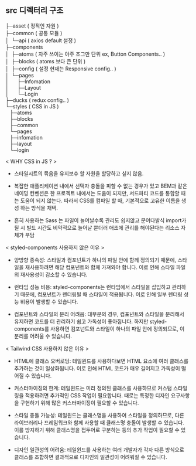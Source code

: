 ## src 디렉터리 구조

├─asset ( 정적인 자원 )<br/>
├─common ( 공통 모듈 )<br/>
│&nbsp;&nbsp;└─api ( axios default 설정 )<br/>
├─components<br/>
│&nbsp;&nbsp;├─atoms ( 자주 쓰이는 아주 조그만 단위 ex, Button Components.. )<br/>
│&nbsp;&nbsp;├─blocks ( atoms 보다 큰 단위 )<br/>
│&nbsp;&nbsp;├─config ( 설정 현재는 Responsive config.. )<br/>
│&nbsp;&nbsp;└─pages<br/>
│&nbsp;&nbsp;&nbsp;&nbsp;&nbsp;&nbsp;├─Infomation<br/>
│&nbsp;&nbsp;&nbsp;&nbsp;&nbsp;&nbsp;├─Layout<br/>
│&nbsp;&nbsp;&nbsp;&nbsp;&nbsp;&nbsp;└─Login<br/>
├─ducks ( redux config.. )<br/>
└─styles ( CSS in JS )<br/>
&nbsp;&nbsp;&nbsp;├─atoms<br/>
&nbsp;&nbsp;&nbsp;├─blocks<br/>
&nbsp;&nbsp;&nbsp;├─common<br/>
&nbsp;&nbsp;&nbsp;└─pages<br/>
&nbsp;&nbsp;&nbsp;├─infomation<br/>
&nbsp;&nbsp;&nbsp;├─layout<br/>
&nbsp;&nbsp;&nbsp;└─login<br/>

< WHY CSS in JS ? > 

* 스타일시트의 묶음을 유지보수 할 자원을 할당하고 싶지 않음.

* 복잡한 애플리케이션 내에서 선택자 충돌을 피할 수 없는 경우가 있고 BEM과 같은 네이밍 컨벤션은 한 프로젝트 내에서는 도움이 되지만, 서드파티 코드를 통합할 때는 도움이 되지 않는다. 따라서 CSS를 컴파일 할 때, 기본적으로 고유한 이름을 생성 하는 방식을 채택.

* 흔히 사용하는 Sass 는 파일이 늘어날수록 관리도 쉽지않고 문어다발식 import가 될 시 빌드 시간도 비약적으로 늘어날 뿐더러 애초에 관리를 해야된다는 리소스 자체가 부담


< styled-components 사용하지 않은 이유 >

* 양방향 종속성: 스타일과 컴포넌트가 하나의 파일 안에 함께 정의되기 때문에, 스타일을 재사용하려면 해당 컴포넌트와 함께 가져와야 합니다. 이로 인해 스타일 파일의 재사용성이 감소할 수 있습니다.

* 런타임 성능 비용: styled-components는 런타임에서 스타일을 삽입하고 관리하기 때문에, 컴포넌트가 렌더링될 때 스타일이 적용됩니다. 이로 인해 일부 렌더링 성능 비용이 발생할 수 있습니다.

* 컴포넌트와 스타일의 분리 어려움: 대부분의 경우, 컴포넌트와 스타일을 분리해서 유지하면 코드를 더 관리하기 쉽고 가독성이 좋아집니다. 하지만 styled-components를 사용하면 컴포넌트와 스타일이 하나의 파일 안에 정의되므로, 이 분리를 어려울 수 있습니다.

< Tailwind CSS 사용하지 않은 이유 >

* HTML에 클래스 오버로딩: 테일윈드를 사용하다보면 HTML 요소에 여러 클래스를 추가하는 것이 일상화됩니다. 이로 인해 HTML 코드가 매우 길어지고 가독성이 떨어질 수 있습니다.

* 커스터마이징의 한계: 테일윈드는 미리 정의된 클래스를 사용하므로 커스텀 스타일링을 적용하려면 추가적인 CSS 작업이 필요합니다. 때로는 특정한 디자인 요구사항을 구현하기 위해 많은 커스터마이징이 필요할 수 있습니다.

* 스타일 충돌 가능성: 테일윈드는 클래스명을 사용하여 스타일을 정의하므로, 다른 라이브러리나 프레임워크와 함께 사용할 때 클래스명 충돌이 발생할 수 있습니다. 이를 방지하기 위해 클래스명을 접두어로 구분하는 등의 추가 작업이 필요할 수 있습니다.

* 디자인 일관성의 어려움: 테일윈드를 사용하는 여러 개발자가 각자 다른 방식으로 클래스를 조합하면 결과적으로 디자인의 일관성이 어려워질 수 있습니다.

